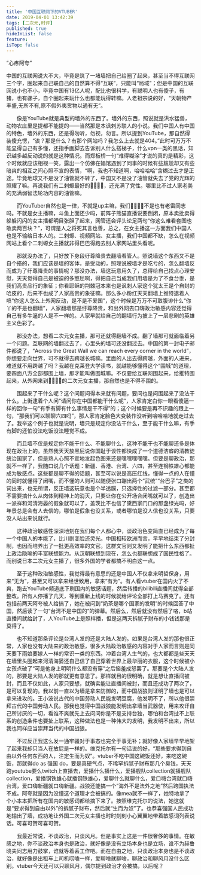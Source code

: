 ```yaml
---
title: '中国互联网下的VTUBER'
date: 2019-04-01 13:42:39
tags: [二次元,时评]
published: true
hideInList: false
feature: 
isTop: false
---
```

“心疼阿夸”

<!-- more -->

中国的互联网说大不大，毕竟是筑了一堵墙把自己给圈了起来，甚至当不得互联网三个字，圈起来自己联自己的自然算不得“互联”，只能叫“局域”；但是中国的互联网说小也不小，毕竟中国有13亿人呢，配比也很科学，有聪明人也有傻子，有猪，也有骡子，自个圈起来玩什么也都能玩得转嘛。人老祖宗说的好，“天朝物产丰盛,无所不有,原不假外夷货物以通有无”。

　　像是YouTube就是典型的墙外的东西了。墙外的东西，照说就是洪水猛兽，动物农庄里是提都不能提的——当然那是本讽刺苏联人的小说。我们中国人有中国的特色，墙外的东西，还是得勿听，勿视，勿言。所以提到YouTube，那自然得装傻充愣，“诶？那是什么？有那个网站吗？我怎么上去就是404。”此时可万万不能显得自己有多懂，还指手画脚去告诉别人什么搭梯子，什么vpn一类的黑话，知识越多越反动说的就是这种情况。而郑板桥一句“难得糊涂”才说的真的是精彩，这个时候就应该相视一笑，露出一个仿佛在娼馆遇到了同事的时候有些尴尬却又有些暗爽的相互之间心照不宣的表情，“啊，我也不知道啊，哈哈哈哈”含糊过去才是正途。毕竟地球又不是没了油管就不转了，中国又不是没了油管就失去了党的光辉的照耀了嘛。再说我们有二刺螈最好的🍺🍐🍺🍐，还充满了党性。哪里比不过人家老美的充满弱智法轮功内容的油管嘛。

　　而YouTuber自然也是一律，不就是up主嘛，我们🍺🍐🍺🍐不是也有老雷同志吗。不就是女主播嘛，斗鱼上面还少吗，前阵子熊猫直播说要倒闭，原本卖批卖得躲躲闪闪的女主播都明目张胆了起来，网管还会评头论足两句“你这么难看套图也敢卖两百块？”，可谓是人之将死其言也善，总之，在女主播这一方面我们中国人也是不输给日本人的。二刺螈、视频网站、女主播，我们中国都不缺，怎么在视频网站上看个二刺螈女主播就非得巴巴得跑去别人家网站里头看呢。

　　那就没办法了，只好放下身段纡尊降贵去翻墙看管人。照说墙这个东西又不是自个搭的，我们应该是墙的客体，是受动的，照理说被墙才是吃亏的，怎么翻墙反而成为了纡尊降贵的事情呢？那没办法，墙这玩意用久了，总得给自己找点心理安慰，天天觉得自己是被迫的多憋屈啊，得把自己当成我们用墙是为了不食台黍，是我们高贵品行的象征；你看耶稣的荆棘冠本来也是讽刺人家这个犹太王是个自封的哈皮的，后来不也成了人家高贵的象征嘛。那么多小粉红天天翻墙上推特逮着人喷“你这人怎么上外网反动，是不是不爱国”，这个时候是万万不可取腹诽什么“你丫的不是也翻墙”，人家翻墙那是纡尊降贵，和出外网去口嗨政治敏感内容还觉得自己有多牛逼的人是不一样的。人家早就给自己的翻墙行为披上了一层悲剧的英雄主义色彩了。

　　那没办法，想看二次元女主播，那可还就得翻墙不成。翻了墙那可就面临着另一个问题。互联网的墙翻过去了，心里头的墙可还没翻过去。中国的第一封电子邮件都说了，“Across the Great Wall we can reach every corner in the world”，你想要走向世界，可不就得去跨越长城嘛。里面的人出去得跨越，外面的人进来，难道就不用跨越了吗？我越在克莱登大学读书，就越能够懂得这个“围城”的道理，要四面八方全部都围上墙，那才能叫做围城嘛。不仅要给互联网围起来，给推特围起来，从外网来到🍺🍐🍺🍐的二次元女主播，那自然也是不得不围的。

　　围起来了干什么呢？这个问题问得本来就有问题，要问也是问围起来了没法干什么。上街逮着个人问“请问你在中国都能干什么呢”，人家肯定白你一眼看傻逼一样的回你一句“有手有脚有什么事情是干不得”的；这个时候要是再不识趣的跟上一句，“那我们可以聊聊六四吗”，那人家肯定脸色大变装作没听到哈哈哈地就走过去了。我举这个例子也就是说明，墙只是规定你没法干什么，至于能干什么嘛，有手有脚的还怕没法吃饭没法睡觉不成。

　　而且墙不仅是规定你不能干什么、不能聊什么，这种不能干也不能聊还多是体现在政治上的。虽然我天天放黑屁说你国耻于谈性都快成了一个道德洁癖的清教徒统治国家了，但是熟人心照不宣地发起色图来还是嘿嘿嘿嘿嘿。但要是聊政治，那就不一样了，我随口说几个话题：新疆、香港、台湾、六四，甚至连钢铁雄心都能成为敏感点。这些都是聊不得的话题，甚至可以说是高压红线，懂得一点的人在懂的同时就懂得了闭嘴，而不懂的人则可以随便张口蹦出两个“武统”“台巴子”之类的词出来，也无所谓，反正墙这玩意也是个半透膜，只选择性的过滤一部分。甚至都不需要搞什么从肉体到精神上的消灭，只要让你在公开场合闭嘴就可以了，创造出一派祥和河清海晏的假象就可以了，盖茨比不也信了黛西家门口的那盏绿光吗，好年景总是会有人去信的，哪怕是假象也没关系，或者哪怕是没人信也没关系，只要没人站出来说就行。

　　这种政治敏感性深深地刻在我们每个人都心中，谈政治色变简直已经成为了每一个中国人的本能了，比川剧变脸还灵光。中国相较欧洲而言，早早地结束了分封制，也因而培养出了一批更高效率的文官。这群文官则又发明了能把什么东西都扯上政治隐喻的丰富联想能力。从汉朝联想到现在，怎么也都联想成了国民性格了。而别说日本二次元女主播了，很多外国的学者都搞不明白这一点。

　　至于这种政治敏感性，我觉得最有意思的还是中国人不仅拿来明哲保身，用来“无为”，甚至又可以拿来经世致用，拿来“有为”。有人看vtuber在国内火了不爽，跑去YouTube频道底下刷国内的敏感话题，然后转播的bilibili直播间就得全部整改。所有人停播了几天，等到重新上线的时候就给评论全部打上马赛克了。还有包括前两天阿夸被人给搞了，她在被问到“奶茶是哪个国家的发明”的时候回答了中国，然后读了一句“台湾不是中国的”的弹幕。然后么，然后就没有然后了咯，b站直播间就给封了，人YouTube上是照样播，但是这两天拆腻子财布的小钱钱那是莫得了。

　　也不知道那条评论是台湾人发的还是大陆人发的。如果是台湾人发的那也很正常，人家也没有大陆来的政治敏感，很多大陆政治敏感的内容对于人家而言则是同天要下雨娘要嫁人一样的常识一类的东西。冲着台湾人生气的，也大都都是些天天在墙里头圈起来河清海晏还自己信了自己穿着世界上最华丽的衣服，这个时候被小女孩点破了“可是他身上明明什么都没有穿”之后恼羞成怒罢了。那要是个大陆人发的，那要是大陆人发的那就更有意思了。那样就目的很明确，就是想让直播间被封，而且不仅如此，人家只要想，就确实能让直播间被封，而且还成功了两次了，是可以复现的。我以前一直以为墙是拿来防御的，而中国战狼则证明了墙也是可以拿来进攻的。王小波说古代的中国劳动人民能发明豆腐，他发明不了，所以他很崇拜古代的中国劳动人民。那我也觉得中国战狼能发明出拿墙当武器使，用来攻讦自己所讨厌的一切，看谁不爽就先上去问问你是不是支持台独，哪怕和台湾扯不上联系的创造条件也要扯上联系，这种做法也是一种伟大的发明，我发明不出来，所以我也同样应当崇拜当代的中国战狼。

　　不过反正我这么发一通牢骚对于事态也完全于事无补；就好像人家墙早早地架了起来我却只当人在放屁是一样的。维克托尔有一句话说的好，“那些要求得到自由以外任何东西的人，注定生而为奴”。vtuber不吃中国这碗饭还好，来吃这碗饭，那就得do as 强国 do，要是真硬气点，不稀罕拆腻子财布那几个臭钱，天天跑youtube要么twitch上直播去，爱播什么播什么，爱播舰队collection就播舰队collection，爱播钢铁雄心就播钢铁雄心，爱聊什么就聊什么，爱口嗨台湾就口嗨台湾，爱口嗨新疆就口嗨新疆。战狼还能搞一个“海外不是法外之地”然后跨国执法不成。阿夸就是因为没懂这个道理才会被搞的。像mea就不一样了，她特地拿了个小本本把所有在国内的敏感词都给摘下来了。按照维克托尔的说法，她这就是“要求得到自由以外”的拆腻子财布，然后就“生而为奴”了。也恭喜强国人民成功地输出了墙，成功地让外国二次元女主播也时时刻刻小心翼翼地带着敏感词列表说话。可喜可贺可喜可贺。

　　我最近常说，不谈政治，只谈风月。但是事实上这是一件很奢侈的事情。在敏感之地，你不谈政治本身也是政治，就好像是没有立场本身也是立场，谁不为赫鲁晓夫同志用力鼓掌，谁就等着丢工作吧。而在自由之地，只谈政治本身也是不谈政治，就好像是出租车上司机唠嗑一样，爱聊啥就聊啥，聊政治和聊风月没什么区别。vtuber今天还可以只聊风月，偶尔提到政治才会被搞，以后呢？